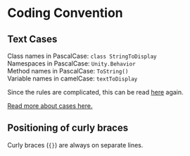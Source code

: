 # Coding Convention

## Text Cases

Class names in PascalCase:  `class StringToDisplay`  
Namespaces in PascalCase:    `Unity.Behavior`  
Method names in PascalCase: `ToString()`  
Variable names in camelCase: `textToDisplay`  

Since the rules are complicated, this can be read [here](https://github.com/ktaranov/naming-convention/blob/master/C%23%20Coding%20Standards%20and%20Naming%20Conventions.md) again.

[Read more about cases here.](../../etc/text-cases.md)

## Positioning of curly braces

Curly braces (`{}`) are always on separate lines.

